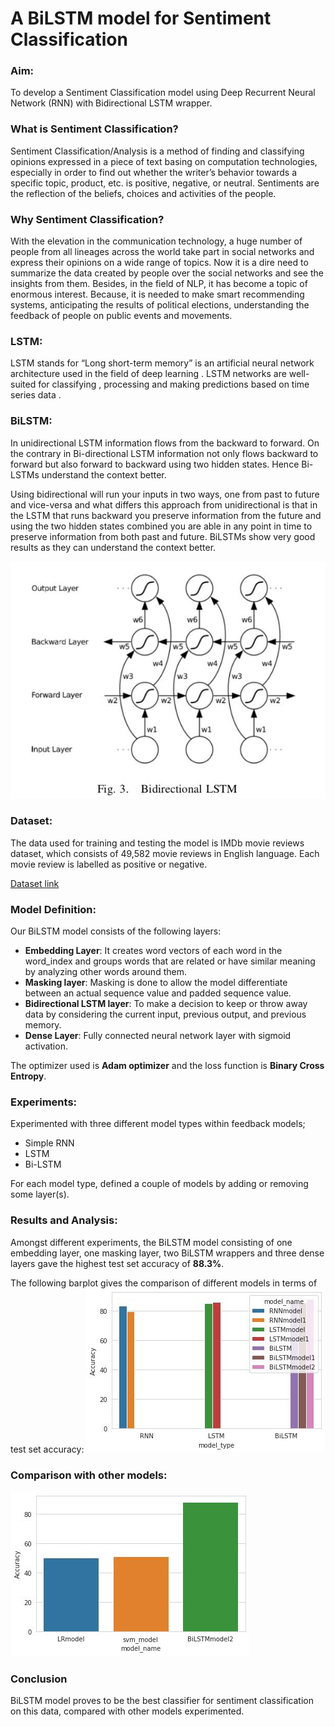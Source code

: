# A BiLSTM model for Sentiment Classification

### Aim:
To develop a Sentiment Classification model using Deep Recurrent Neural Network (RNN) with Bidirectional LSTM wrapper.

### What is Sentiment Classification?
Sentiment Classification/Analysis is a method of finding and classifying opinions expressed in a piece of text basing on computation technologies, especially in order to find out whether the writer’s behavior towards a specific topic, product, etc. is positive, negative, or neutral.
Sentiments are the reflection of the beliefs, choices and activities of the people.

### Why Sentiment Classification?
With the elevation in the communication technology, a huge number of people from all lineages across the world take part in social networks and express their opinions on a wide range of topics. Now it is a dire need to summarize the data created by people over the social networks and see the insights from them. Besides, in the field of NLP, it has become a topic of enormous interest. Because, it is needed to make smart recommending systems, anticipating the results of political elections, understanding the feedback of people on public events and movements.

### LSTM:
LSTM stands for “Long short-term memory” is an artificial neural network architecture used in the field of deep learning . LSTM networks are well-suited for classifying , processing and making predictions based on time series data .

### BiLSTM:
In unidirectional LSTM information flows from the backward to forward. On the contrary in Bi-directional LSTM information not only flows backward to forward but also forward to backward using two hidden states. Hence Bi-LSTMs understand the context better.

Using bidirectional will run your inputs in two ways, one from past to future and vice-versa  and what differs this approach from unidirectional is that in the LSTM that runs backward you preserve information from the future and using the two hidden states combined you are able in any point in time to preserve information from both past and future. BiLSTMs show very good results as they can understand the context better.

![](images/bilstm.jpg)

### Dataset:
The data used for training and testing the model is IMDb movie reviews dataset, which consists of 49,582 movie reviews in English language. Each movie review is labelled as positive or negative.

[Dataset link](https://drive.google.com/file/d/14rqv9apC6YjcpbGBCy5nm03IVM0RnHbr/view?usp=sharing)
 

### Model Definition:
Our BiLSTM model consists of the following layers:
- **Embedding Layer**: It creates word vectors of each word in the word_index and groups words that are related or have similar meaning by analyzing other words around them.
- **Masking layer**: Masking is done to allow the model differentiate between an actual sequence value and padded sequence value.
- **Bidirectional LSTM layer**: To make a decision to keep or throw away data by considering the current input, previous output, and previous memory. 
- **Dense Layer**: Fully connected neural network layer with sigmoid activation.

The optimizer used is **Adam optimizer** and the loss function is **Binary Cross Entropy**.

### Experiments:
Experimented with three different model types within feedback models;
- Simple RNN
- LSTM
- Bi-LSTM 

For each model type, defined a couple of models by adding or removing some layer(s).

### Results and Analysis:
Amongst different experiments, the BiLSTM model consisting of one embedding layer, one masking layer, two BiLSTM wrappers and three dense layers gave the highest test set accuracy of **88.3%**.

The following barplot gives the comparison of different models in terms of test set accuracy:
![](images/barplot.jpg)

### Comparison with other models:
![](images/comparison.jpg)

### Conclusion

BiLSTM model proves to be the best classifier for sentiment classification on this data, compared with other models experimented.

